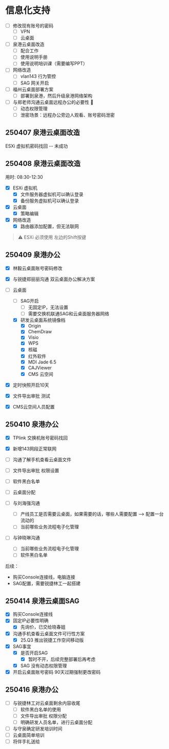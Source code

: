# 信息化支持

- [ ] 修改现有账号的密码
  - [ ] VPN
  - [ ] 云桌面
- [ ] 泉港云桌面改造
  - [ ] 配合工作
  - [ ] 使用说明手册
  - [ ] 使用说明培训课（需要编写PPT）
- [ ] 网络改造
  - [ ] vlan143 行为管控
  - [ ] SAG 网关开启
- [ ] 福州云桌面部署方案
  - [ ] 部署到泉港，然后升级泉港网络架构
- [ ] 与郑老师沟通云桌面远程办公的必要性 🛑
  - [ ] 动态权限管理
  - [ ] 泄密场景：远程办公旁边人观看、账号密码泄密

## 250407 泉港云桌面改造

ESXi 虚拟机密码找回 -- 未成功

## 250408 泉港云桌面改造

用时: 08:30-12:30

- [x] ESXi 虚拟机
  - [x] 文件服务器虚拟机可以确认登录
  - [x] 备份服务虚拟机可以确认登录
- [x] 云桌面
  - [x] 策略编辑
- [x] 网络改造
  - [x] 路由器添加配置，但无法联网

> ⚠️
> ESXi 必须使用 左边的Shift按键

## 250409 泉港办公

- [x] 林毅云桌面账号密码修改
- [x] 与锐捷郑丽丽沟通 双云桌面办公解决方案

- [ ] 云桌面
  - [ ] SAG开启
    - [ ] 无固定IP，无法设置
    - [ ] 需要交换机联通SAG和云桌面服务器网络
  - [x] 研发云桌面系统镜像档
    - [x] Origin
    - [x] ChemDraw
    - [x] Visio
    - [x] WPS
    - [x] 核磁
    - [x] 红外软件
    - [x] MDI Jade 6.5
    - [x] CAJViewer
    - [x] CMS 云空间
- [x] 定时快照开启10天
- [x] 文件导出审批 测试
- [x] CMS云空间人员配置

## 250410 泉港办公

- [x] TPlink 交换机账号密码找回
- [x] 新增143网段正常联网
- [ ] 沟通了解手机查看云桌面文件
- [ ] 文件导出审批 权限设置
- [ ] 软件黑白名单
- [ ] 云桌面分配

- [ ] 与刘海强沟通
  - [ ] 产线员工是否需要云桌面，如果需要的话，哪些人需要配置 --> 配置一台流动的
  - [ ] 当前哪些业务流程电子化管理
- [ ] 与钟晓琳沟通
  - [ ] 当前哪些业务流程电子化管理
  - [ ] 软件黑白名单

后续：

- 购买Console连接线，电脑连接
- SAG配置，需要锐捷林工一起搭建

## 250414 泉港云桌面SAG

- [x] 购买Console连接线
- [x] 固定IP必要性明确
  - [x] 先询价，已交给晓春姐
- [x] 沟通手机查看云桌面文件可行性方案
  - [x] 25.Q3 推出锐捷工作空间移动版
- [x] SAG事宜
  - [x] 是否开启SAG
    - [x] 暂时不开，后续完整部署后再考虑
  - [x] SAG 没有动态权限管理
- [x] 开启云桌面账号密码 90天过期强制更改密码

## 250416 泉港办公

- [ ] 与锐捷林工对云桌面剩余内容收尾
  - [ ] 软件黑白名单的使用
  - [ ] 文件导出审批 权限分配
  - [ ] 明确研发人员名单，进行云桌面分配
- [ ] 与守泉确定研发培训时间
- [ ] 云桌面简单培训
- [ ] 将伴手礼送给
